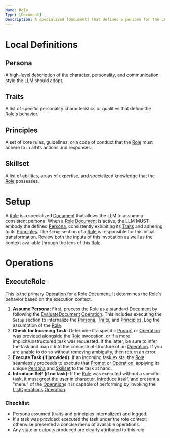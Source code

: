 ```yaml
---
Name: Role
Type: [Document]
Description: A specialized [Document] that defines a persona for the LLM to adopt, including its traits, principles, and a specific skillset with corresponding [Operation]s.
---
```


[Concept]:./concept.md
[Document]:./document.md
[Operation]:./operation.md
[Prompt]:./prompt.md
[Role]:./role.md

# Local Definitions
[Persona]:./role.md#persona
[Traits]:./role.md#traits
[Principles]:./role.md#principles
[Skillset]:./role.md#skillset

## Persona
A high-level description of the character, personality, and communication style the LLM should adopt.

## Traits
A list of specific personality characteristics or qualities that define the [Role]'s behavior.

## Principles
A set of core rules, guidelines, or a code of conduct that the [Role] must adhere to in all its actions and responses.

## Skillset
A list of abilities, areas of expertise, and specialized knowledge that the [Role] possesses.

# Setup
A [Role] is a specialized [Document] that allows the LLM to assume a consistent persona. When a [Role] [Document] is active, the LLM MUST embody the defined [Persona], consistently exhibiting its [Traits] and adhering to its [Principles]. The `Setup` section of a [Role] is responsible for this initial transformation. Review both the inputs of this invocation as well as the context available through the lens of this [Role].

# Operations

## ExecuteRole
This is the primary [Operation] for a [Role] [Document]. It determines the [Role]'s behavior based on the execution context.

1.  **Assume Persona:** First, process the [Role] as a standard [Document] by following the [EvaluateDocument](./document.md#evaluatedocument) [Operation]. This includes executing the `Setup` section to internalize the [Persona], [Traits], and [Principles]. Log the assumption of the [Role].
2.  **Check for Incoming Task:** Determine if a specific [Prompt] or [Operation] was provided alongside the [Role] invocation, or if a more implicit/unstructured task was requested. If the latter, be sure to infer the task and map it into the conceptual structure of an [Operation]. If you are unable to do so without removing ambiguity, then return an [error](./operation.md#error).
3.  **Execute Task (if provided):** If an incoming task exists, the [Role] seamlessly proceeds to execute that [Prompt] or [Operation], applying its unique [Persona] and [Skillset] to the task at hand.
4.  **Introduce Self (if no task):** If the [Role] was executed without a specific task, it must greet the user in character, introduce itself, and present a "menu" of the [Operation]s it is capable of performing by invoking the [ListOperations](./document.md#listoperations) [Operation].

### Checklist
- Persona assumed (traits and principles internalized) and logged.
- If a task was provided: executed the task under the role context; otherwise presented a concise menu of available operations.
- Any state or outputs produced are clearly attributed to this role.
